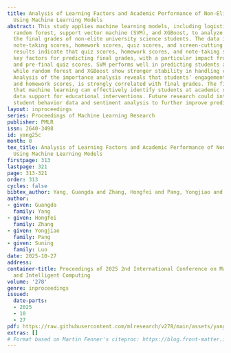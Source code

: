 ```yaml
---
title: Analysis of Learning Factors and Academic Performance of Non-Elite Students
  Using Machine Learning Models
abstract: This study applies machine learning models, including logistic regression,
  random forest, support vector machine (SVM), and XGBoost, to analyze and predict
  the final grades of non-elite university science students. The data includes attendance,
  note-taking scores, homework scores, quiz scores, and screen-cutting behavior. The
  results indicate that quiz scores, homework scores, and note-taking scores are the
  key factors for predicting final grades, with a particular impact from mid-term
  and pre-final quiz scores. SVM performs well in predicting students at risk of failing,
  while random forest and XGBoost show stronger stability in handling complex data.
  Analysis of the importance analysis reveals that students’ engagement, such as quiz
  and homework scores, is strongly correlated with final grades. The findings suggest
  that machine learning can effectively identify students at academic risk, providing
  data support for educational interventions. Future research could integrate more
  student behavior data and sentiment analysis to further improve prediction accuracy.
layout: inproceedings
series: Proceedings of Machine Learning Research
publisher: PMLR
issn: 2640-3498
id: yang25c
month: 0
tex_title: Analysis of Learning Factors and Academic Performance of Non-Elite Students
  Using Machine Learning Models
firstpage: 313
lastpage: 321
page: 313-321
order: 313
cycles: false
bibtex_author: Yang, Guangda and Zhang, Hongfei and Pang, Yongjiao and Luo, Suning
author:
- given: Guangda
  family: Yang
- given: Hongfei
  family: Zhang
- given: Yongjiao
  family: Pang
- given: Suning
  family: Luo
date: 2025-10-27
address:
container-title: Proceedings of 2025 2nd International Conference on Machine Learning
  and Intelligent Computing
volume: '278'
genre: inproceedings
issued:
  date-parts:
  - 2025
  - 10
  - 27
pdf: https://raw.githubusercontent.com/mlresearch/v278/main/assets/yang25c/yang25c.pdf
extras: []
# Format based on Martin Fenner's citeproc: https://blog.front-matter.io/posts/citeproc-yaml-for-bibliographies/
---
```

